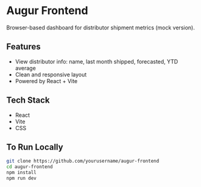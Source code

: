 # Augur Frontend

Browser-based dashboard for distributor shipment metrics (mock version).

## Features
- View distributor info: name, last month shipped, forecasted, YTD average
- Clean and responsive layout
- Powered by React + Vite

## Tech Stack
- React
- Vite
- CSS

## To Run Locally

```bash
git clone https://github.com/yourusername/augur-frontend
cd augur-frontend
npm install
npm run dev
